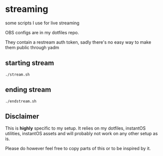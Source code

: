 # streaming

some scripts I use for live streaming

OBS configs are in my dotfiles repo. 

They contain a restream auth token, sadly there's no easy way to make
them public through yadm

## starting stream
```
./stream.sh
```

## ending stream
```
./endstream.sh
```

## Disclaimer

This is **highly** specific to my setup. It relies on my dotfiles,
instantOS utilities, instantOS assets and will probably not work on
any other setup as is. 

Please do however feel free to copy parts of this or to be inspired
by it. 

